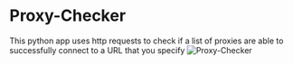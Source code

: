 # Proxy-Checker
This python app uses http requests to check if a list of proxies are able to successfully connect to a URL that you specify
![Proxy-Checker](https://user-images.githubusercontent.com/40771777/221383672-27d6d303-0a9d-4dcd-83e6-222fc2ea0f94.PNG)
